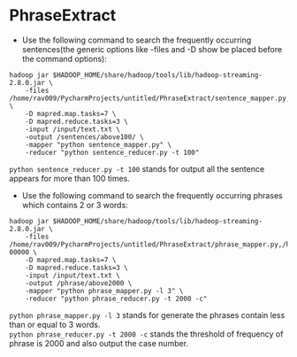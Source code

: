 # PhraseExtract

- Use the following command to search the frequently occurring sentences(the generic options like -files and -D show be placed before the command options):

```
hadoop jar $HADOOP_HOME/share/hadoop/tools/lib/hadoop-streaming-2.8.0.jar \
	-files /home/rav009/PycharmProjects/untitled/PhraseExtract/sentence_mapper.py,/home/rav009/PycharmProjects/untitled/PhraseExtract/sentence_reducer.py \
	-D mapred.map.tasks=7 \
	-D mapred.reduce.tasks=3 \
	-input /input/text.txt \
	-output /sentences/above100/ \
	-mapper "python sentence_mapper.py" \
	-reducer "python sentence_reducer.py -t 100"
```

`python sentence_reducer.py -t 100` stands for output all the sentence appears for more than 100 times.






- Use the following command to search the frequently occurring phrases which contains 2 or 3 words:

```
hadoop jar $HADOOP_HOME/share/hadoop/tools/lib/hadoop-streaming-2.8.0.jar \
	-files /home/rav009/PycharmProjects/untitled/PhraseExtract/phrase_mapper.py,/home/rav009/PycharmProjects/untitled/PhraseExtract/phrase_reducer.py,hdfs://127.0.0.1:9000/sentences/above100/part-00000 \
	-D mapred.map.tasks=7 \
	-D mapred.reduce.tasks=3 \
	-input /input/text.txt \
	-output /phrase/above2000 \
	-mapper "python phrase_mapper.py -l 3" \
	-reducer "python phrase_reducer.py -t 2000 -c"
```

`python phrase_mapper.py -l 3` stands for generate the phrases contain less than or equal to 3 words.  
`python phrase_reducer.py -t 2000 -c` stands the threshold of frequency of phrase is 2000 and also output the case number.